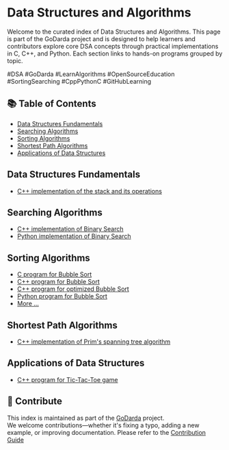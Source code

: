 # Data Structures and Algorithms

Welcome to the curated index of Data Structures and Algorithms. This page is part of the GoDarda project and is designed to help learners and contributors explore core DSA concepts through practical implementations in C, C++, and Python. Each section links to hands-on programs grouped by topic.

#DSA #GoDarda #LearnAlgorithms #OpenSourceEducation #SortingSearching #CppPythonC #GitHubLearning

## 📚 Table of Contents

- [Data Structures Fundamentals](#data-structures-fundamentals)
- [Searching Algorithms](#searching-algorithms)
- [Sorting Algorithms](#sorting-algorithms)
- [Shortest Path Algorithms](#shortest-path-algorithms)
- [Applications of Data Structures](#applications-of-data-structures)

## Data Structures Fundamentals

- [C++ implementation of the stack and its operations](https://godarda.github.io/dsa/fundamentals/gduqyab)

## Searching Algorithms

- [C++ implementation of Binary Search](https://godarda.github.io/dsa/searching/gdecgzp)  
- [Python implementation of Binary Search](https://godarda.github.io/dsa/searching/gdwzavz)

## Sorting Algorithms

- [C program for Bubble Sort](https://godarda.github.io/dsa/sorting/gdzxlqf)  
- [C++ program for Bubble Sort](https://godarda.github.io/dsa/sorting/gdwzsgz)  
- [C++ program for optimized Bubble Sort](https://godarda.github.io/dsa/sorting/gdvvavg)  
- [Python program for Bubble Sort](https://godarda.github.io/dsa/sorting/gdyezyi)  
- [More …](https://godarda.github.io/dsa/sorting)

## Shortest Path Algorithms

- [C++ implementation of Prim's spanning tree algorithm](https://godarda.github.io/dsa/trees/gdbuzge)

## Applications of Data Structures

- [C++ program for Tic-Tac-Toe game](https://godarda.github.io/dsa/applications/gdzdguw)

## 🤝 Contribute

This index is maintained as part of the [GoDarda](https://github.com/godarda) project.  
We welcome contributions—whether it's fixing a typo, adding a new example, or improving documentation. Please refer to the [Contribution Guide](https://github.com/godarda/godarda.github.io/blob/main/CONTRIBUTING.md)